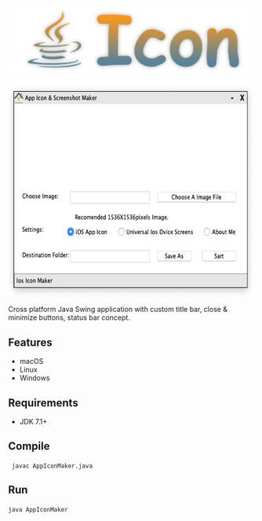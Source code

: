 <p align="center">
  <img src="https://github.com/RAJAMOHAN-S/JavaIcon/raw/master/Source%20-%20Java%20/Source/images/logo.png">
</p>

<p align="center">
  <img width = "634" height = "439" src="https://github.com/RAJAMOHAN-S/JavaIcon/raw/master/Source%20-%20Java%20/Source/images/demo.png" alt="Swift Scroll View">
</p>

Cross platform Java Swing application with custom title bar, close & minimize buttons, status bar concept.

## Features

- macOS 
- Linux
- Windows

## Requirements

- JDK 7.1+

## Compile

` javac AppIconMaker.java`

## Run

`java AppIconMaker`

